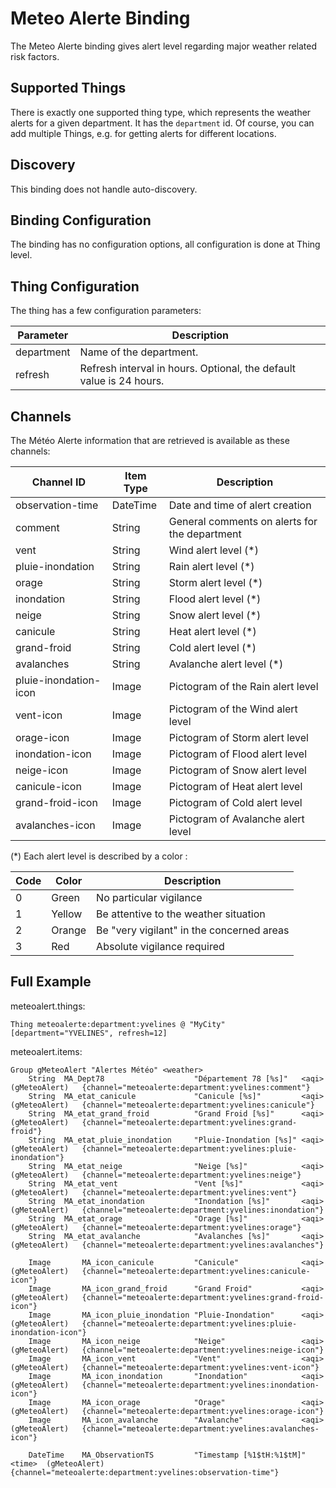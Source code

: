 # Meteo Alerte Binding

The Meteo Alerte binding gives alert level regarding major weather related risk factors.

## Supported Things

There is exactly one supported thing type, which represents the weather alerts for a given department.
It has the `department` id.
Of course, you can add multiple Things, e.g. for getting alerts for different locations.

## Discovery

This binding does not handle auto-discovery.

## Binding Configuration

The binding has no configuration options, all configuration is done at Thing level.

## Thing Configuration

The thing has a few configuration parameters:

| Parameter  | Description                                                         |
|------------|---------------------------------------------------------------------|
| department | Name of the department.                                             |
| refresh    | Refresh interval in hours. Optional, the default value is 24 hours. |

## Channels

The Météo Alerte information that are retrieved is available as these channels:

| Channel ID            | Item Type | Description                                   |
|-----------------------|-----------|-----------------------------------------------|
| observation-time      | DateTime  | Date and time of alert creation               |
| comment               | String    | General comments on alerts for the department |
| vent                  | String    | Wind alert level (*)                          |
| pluie-inondation      | String    | Rain alert level (*)                          |
| orage                 | String    | Storm alert level (*)                         |
| inondation            | String    | Flood alert level (*)                         |
| neige                 | String    | Snow alert level (*)                          |
| canicule              | String    | Heat alert level (*)                          |
| grand-froid           | String    | Cold alert level (*)                          |
| avalanches            | String    | Avalanche alert level (*)                     |
| pluie-inondation-icon | Image     | Pictogram of the Rain alert level             |
| vent-icon             | Image     | Pictogram of the Wind alert level             |
| orage-icon            | Image     | Pictogram of Storm alert level                |
| inondation-icon       | Image     | Pictogram of Flood alert level                |
| neige-icon            | Image     | Pictogram of Snow alert level                 |
| canicule-icon         | Image     | Pictogram of Heat alert level                 |
| grand-froid-icon      | Image     | Pictogram of Cold alert level                 |
| avalanches-icon       | Image     | Pictogram of Avalanche alert level            |

(*) Each alert level is described by a color : 

| Code | Color  | Description                               |
|------|--------|-------------------------------------------|
| 0    | Green  | No particular vigilance                   |
| 1    | Yellow | Be attentive to the weather situation     |
| 2    | Orange | Be "very vigilant" in the concerned areas |
| 3    | Red    | Absolute vigilance required               |


## Full Example

meteoalert.things:

```
Thing meteoalerte:department:yvelines @ "MyCity" [department="YVELINES", refresh=12]
```

meteoalert.items:

```
Group gMeteoAlert "Alertes Météo" <weather> 
    String  MA_Dept78                    "Département 78 [%s]"   <aqi>       (gMeteoAlert)   {channel="meteoalerte:department:yvelines:comment"}
    String  MA_etat_canicule             "Canicule [%s]"         <aqi>       (gMeteoAlert)   {channel="meteoalerte:department:yvelines:canicule"}
    String  MA_etat_grand_froid          "Grand Froid [%s]"      <aqi>       (gMeteoAlert)   {channel="meteoalerte:department:yvelines:grand-froid"}
    String  MA_etat_pluie_inondation     "Pluie-Inondation [%s]" <aqi>       (gMeteoAlert)   {channel="meteoalerte:department:yvelines:pluie-inondation"}
    String  MA_etat_neige                "Neige [%s]"            <aqi>       (gMeteoAlert)   {channel="meteoalerte:department:yvelines:neige"}
    String  MA_etat_vent                 "Vent [%s]"             <aqi>       (gMeteoAlert)   {channel="meteoalerte:department:yvelines:vent"}
    String  MA_etat_inondation           "Inondation [%s]"       <aqi>       (gMeteoAlert)   {channel="meteoalerte:department:yvelines:inondation"}
    String  MA_etat_orage                "Orage [%s]"            <aqi>       (gMeteoAlert)   {channel="meteoalerte:department:yvelines:orage"}
    String  MA_etat_avalanche            "Avalanches [%s]"       <aqi>       (gMeteoAlert)   {channel="meteoalerte:department:yvelines:avalanches"}
    
    Image       MA_icon_canicule         "Canicule"              <aqi>       (gMeteoAlert)   {channel="meteoalerte:department:yvelines:canicule-icon"}
    Image       MA_icon_grand_froid      "Grand Froid"           <aqi>       (gMeteoAlert)   {channel="meteoalerte:department:yvelines:grand-froid-icon"}
    Image       MA_icon_pluie_inondation "Pluie-Inondation"      <aqi>       (gMeteoAlert)   {channel="meteoalerte:department:yvelines:pluie-inondation-icon"}
    Image       MA_icon_neige            "Neige"                 <aqi>       (gMeteoAlert)   {channel="meteoalerte:department:yvelines:neige-icon"}
    Image       MA_icon_vent             "Vent"                  <aqi>       (gMeteoAlert)   {channel="meteoalerte:department:yvelines:vent-icon"}
    Image       MA_icon_inondation       "Inondation"            <aqi>       (gMeteoAlert)   {channel="meteoalerte:department:yvelines:inondation-icon"}
    Image       MA_icon_orage            "Orage"                 <aqi>       (gMeteoAlert)   {channel="meteoalerte:department:yvelines:orage-icon"}
    Image       MA_icon_avalanche        "Avalanche"             <aqi>       (gMeteoAlert)   {channel="meteoalerte:department:yvelines:avalanches-icon"}
    
    DateTime    MA_ObservationTS         "Timestamp [%1$tH:%1$tM]"   <time>  (gMeteoAlert)   {channel="meteoalerte:department:yvelines:observation-time"}

```
